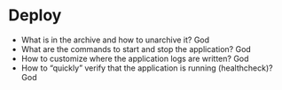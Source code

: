 #  Deploy
*  What is in the archive and how to unarchive it? God
*  What are the commands to start and stop the application? God
*  How to customize where the application logs are written? God
*  How to “quickly” verify that the application is running (healthcheck)? God